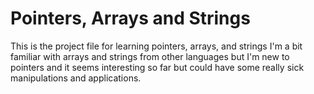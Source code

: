# Pointers, Arrays and Strings
This is the project file for learning pointers, arrays, and strings
I'm a bit familiar with arrays and strings from other languages but I'm new to pointers and it seems interesting so far but could have some really sick manipulations and applications.
